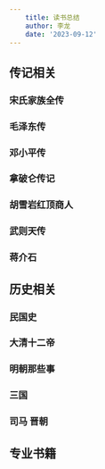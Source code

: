 ```yaml
---
    title: 读书总结
    author: 李龙
    date: '2023-09-12'
---
```

## 传记相关
### 宋氏家族全传
### 毛泽东传
### 邓小平传
### 拿破仑传记
### 胡雪岩红顶商人
### 武则天传
### 蒋介石

## 历史相关
### 民国史
### 大清十二帝
### 明朝那些事
### 三国
### 司马 晋朝

## 专业书籍
